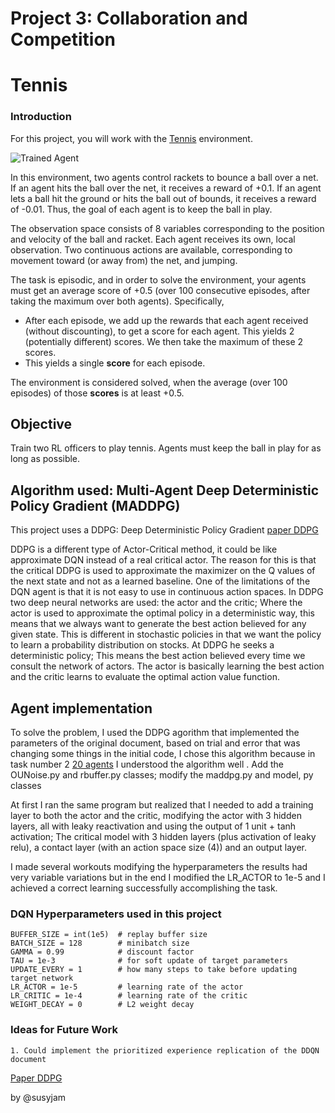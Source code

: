 [//]: # (Image References)

[image1]: https://user-images.githubusercontent.com/10624937/42135623-e770e354-7d12-11e8-998d-29fc74429ca2.gif "Trained Agent"
[image2]: https://user-images.githubusercontent.com/10624937/42135622-e55fb586-7d12-11e8-8a54-3c31da15a90a.gif "Soccer"
[Paper DDPG]: https://arxiv.org/pdf/1509.02971.pdf
[20 agents]: https://github.com/susyjam/DRLearning/tree/master/Continuous%20Control

# Project 3: Collaboration and Competition
# Tennis

### Introduction

For this project, you will work with the [Tennis](https://github.com/Unity-Technologies/ml-agents/blob/master/docs/Learning-Environment-Examples.md#tennis) environment.

![Trained Agent][image1]

In this environment, two agents control rackets to bounce a ball over a net. If an agent hits the ball over the net, it receives a reward of +0.1.  If an agent lets a ball hit the ground or hits the ball out of bounds, it receives a reward of -0.01.  Thus, the goal of each agent is to keep the ball in play.

The observation space consists of 8 variables corresponding to the position and velocity of the ball and racket. Each agent receives its own, local observation.  Two continuous actions are available, corresponding to movement toward (or away from) the net, and jumping. 

The task is episodic, and in order to solve the environment, your agents must get an average score of +0.5 (over 100 consecutive episodes, after taking the maximum over both agents). Specifically,

- After each episode, we add up the rewards that each agent received (without discounting), to get a score for each agent. This yields 2 (potentially different) scores. We then take the maximum of these 2 scores.
- This yields a single **score** for each episode.

The environment is considered solved, when the average (over 100 episodes) of those **scores** is at least +0.5.

## Objective

Train two RL officers to play tennis. Agents must keep the ball in play for as long as possible.

## Algorithm used: Multi-Agent Deep Deterministic Policy Gradient (MADDPG)
This project uses a DDPG: Deep Deterministic Policy Gradient
[paper DDPG]

DDPG is a different type of Actor-Critical method, it could be like approximate DQN instead of a real critical actor. The reason for this is that the critical DDPG is used to approximate the maximizer on the Q values of the next state and not as a learned baseline.
One of the limitations of the DQN agent is that it is not easy to use in continuous action spaces.
In DDPG two deep neural networks are used: the actor and the critic; Where the actor is used to approximate the optimal policy in a deterministic way, this means that we always want to generate the best action believed for any given state.
This is different in stochastic policies in that we want the policy to learn a probability distribution on stocks.
At DDPG he seeks a deterministic policy; This means the best action believed every time we consult the network of actors. The actor is basically learning the best action and the critic learns to evaluate the optimal action value function.
    
## Agent implementation

To solve the problem, I used the DDPG agorithm that implemented the parameters of the original document, based on trial and error that was changing some things in the initial code, I chose this algorithm because in task number 2 [20 agents] I understood the algorithm well . Add the OUNoise.py and rbuffer.py classes; modify the maddpg.py and model, py classes

At first I ran the same program but realized that I needed to add a training layer to both the actor and the critic, modifying the actor with 3 hidden layers, all with leaky reactivation and using the output of 1 unit + tanh activation; The critical model with 3 hidden layers (plus activation of leaky relu), a contact layer (with an action space size (4)) and an output layer.

I made several workouts modifying the hyperparameters the results had very variable variations but in the end I modified the LR_ACTOR to 1e-5 and I achieved a correct learning successfully accomplishing the task.
    
### DQN Hyperparameters used in this project

    BUFFER_SIZE = int(1e5)  # replay buffer size
    BATCH_SIZE = 128        # minibatch size
    GAMMA = 0.99            # discount factor
    TAU = 1e-3              # for soft update of target parameters
    UPDATE_EVERY = 1        # how many steps to take before updating target network
    LR_ACTOR = 1e-5         # learning rate of the actor 
    LR_CRITIC = 1e-4        # learning rate of the critic
    WEIGHT_DECAY = 0        # L2 weight decay

### Ideas for Future Work

    1. Could implement the prioritized experience replication of the DDQN document 
   [Paper DDPG]

 by @susyjam
